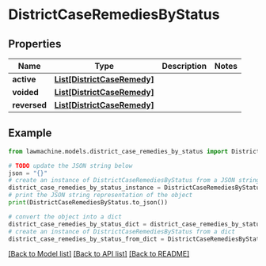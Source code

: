 # DistrictCaseRemediesByStatus


## Properties

Name | Type | Description | Notes
------------ | ------------- | ------------- | -------------
**active** | [**List[DistrictCaseRemedy]**](DistrictCaseRemedy.md) |  | 
**voided** | [**List[DistrictCaseRemedy]**](DistrictCaseRemedy.md) |  | 
**reversed** | [**List[DistrictCaseRemedy]**](DistrictCaseRemedy.md) |  | 

## Example

```python
from lawmachine.models.district_case_remedies_by_status import DistrictCaseRemediesByStatus

# TODO update the JSON string below
json = "{}"
# create an instance of DistrictCaseRemediesByStatus from a JSON string
district_case_remedies_by_status_instance = DistrictCaseRemediesByStatus.from_json(json)
# print the JSON string representation of the object
print(DistrictCaseRemediesByStatus.to_json())

# convert the object into a dict
district_case_remedies_by_status_dict = district_case_remedies_by_status_instance.to_dict()
# create an instance of DistrictCaseRemediesByStatus from a dict
district_case_remedies_by_status_from_dict = DistrictCaseRemediesByStatus.from_dict(district_case_remedies_by_status_dict)
```
[[Back to Model list]](../README.md#documentation-for-models) [[Back to API list]](../README.md#documentation-for-api-endpoints) [[Back to README]](../README.md)


